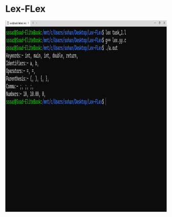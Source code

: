 # Lex-FLex

<img src="Task_1_Output.png" alt="Task 1 Screenshot" style="height: 600px; width:700px;"/>
